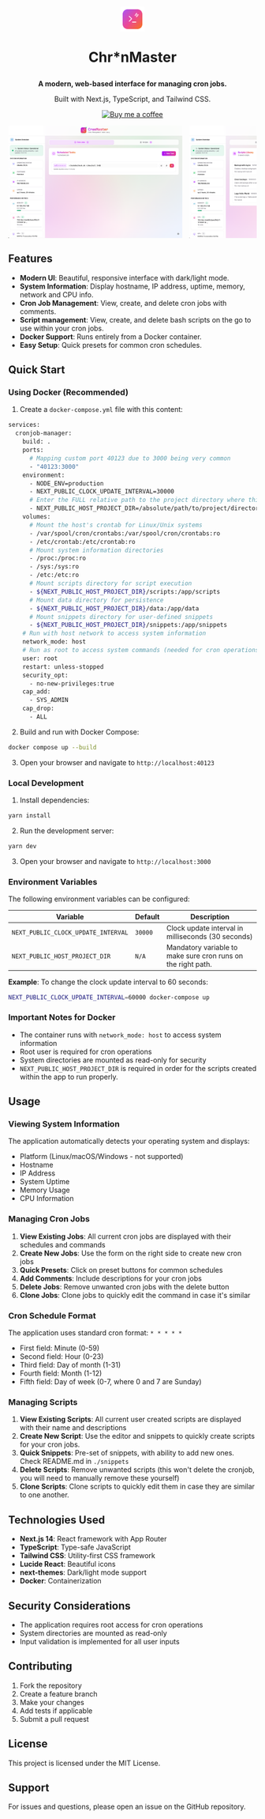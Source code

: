 <p align="center">
  <h1 style="text-align: center">
    <img src="public/logo.png" alt="CronMaster Logo" width="50" height="50" style="display: inline-block">
    <p>
      Chr*nMaster
    </p>
  </h1>
</p>

<p align="center">
  <strong>A modern, web-based interface for managing cron jobs.</strong>
</p>

<p align="center">
  Built with Next.js, TypeScript, and Tailwind CSS.
</p>

<p align="center">
  <a href="https://www.buymeacoffee.com/fccview">
    <img src="https://cdn.buymeacoffee.com/buttons/v2/default-yellow.png" alt="Buy me a coffee" width="150">
  </a>
</p>

<div style="display: flex; max-width: 100%; overflow-y: auto;">
  <img style="padding-right: 1em; max-width: 70%;" src="screenshots/jobs-view.png">
  <img style="padding-right: 1em; max-width: 70%;" src="screenshots/scripts-view.png" />
  <img style="padding-right: 1em; max-width: 70%;" src="screenshots/new-job.png" />
  <img style="padding-right: 1em; max-width: 70%;" src="screenshots/new-job-script.png" />
  <img style="padding-right: 1em; max-width: 70%;" src="screenshots/new-job-script-confirm.png" />
  <img style="padding-right: 1em; max-width: 70%;" src="screenshots/new-script.png" />
</div>

## Features

- **Modern UI**: Beautiful, responsive interface with dark/light mode.
- **System Information**: Display hostname, IP address, uptime, memory, network and CPU info.
- **Cron Job Management**: View, create, and delete cron jobs with comments.
- **Script management**: View, create, and delete bash scripts on the go to use within your cron jobs.
- **Docker Support**: Runs entirely from a Docker container.
- **Easy Setup**: Quick presets for common cron schedules.

## Quick Start

### Using Docker (Recommended)

1. Create a `docker-compose.yml` file with this content:

```bash
services:
  cronjob-manager:
    build: .
    ports:
      # Mapping custom port 40123 due to 3000 being very common
      - "40123:3000"
    environment:
      - NODE_ENV=production
      - NEXT_PUBLIC_CLOCK_UPDATE_INTERVAL=30000
      # Enter the FULL relative path to the project directory where this docker-compose.yml file is located (use `pwd` to find it)
      - NEXT_PUBLIC_HOST_PROJECT_DIR=/absolute/path/to/project/directory
    volumes:
      # Mount the host's crontab for Linux/Unix systems
      - /var/spool/cron/crontabs:/var/spool/cron/crontabs:ro
      - /etc/crontab:/etc/crontab:ro
      # Mount system information directories
      - /proc:/proc:ro
      - /sys:/sys:ro
      - /etc:/etc:ro
      # Mount scripts directory for script execution
      - ${NEXT_PUBLIC_HOST_PROJECT_DIR}/scripts:/app/scripts
      # Mount data directory for persistence
      - ${NEXT_PUBLIC_HOST_PROJECT_DIR}/data:/app/data
      # Mount snippets directory for user-defined snippets
      - ${NEXT_PUBLIC_HOST_PROJECT_DIR}/snippets:/app/snippets
    # Run with host network to access system information
    network_mode: host
    # Run as root to access system commands (needed for cron operations)
    user: root
    restart: unless-stopped
    security_opt:
      - no-new-privileges:true
    cap_add:
      - SYS_ADMIN
    cap_drop:
      - ALL
```

2. Build and run with Docker Compose:

```bash
docker compose up --build
```

3. Open your browser and navigate to `http://localhost:40123`

### Local Development

1. Install dependencies:

```bash
yarn install
```

2. Run the development server:

```bash
yarn dev
```

3. Open your browser and navigate to `http://localhost:3000`

### Environment Variables

The following environment variables can be configured:

| Variable                            | Default | Description                                                  |
| ----------------------------------- | ------- | ------------------------------------------------------------ |
| `NEXT_PUBLIC_CLOCK_UPDATE_INTERVAL` | `30000` | Clock update interval in milliseconds (30 seconds)           |
| `NEXT_PUBLIC_HOST_PROJECT_DIR`      | `N/A`   | Mandatory variable to make sure cron runs on the right path. |

**Example**: To change the clock update interval to 60 seconds:

```bash
NEXT_PUBLIC_CLOCK_UPDATE_INTERVAL=60000 docker-compose up
```

### Important Notes for Docker

- The container runs with `network_mode: host` to access system information
- Root user is required for cron operations
- System directories are mounted as read-only for security
- `NEXT_PUBLIC_HOST_PROJECT_DIR` is required in order for the scripts created within the app to run properly.

## Usage

### Viewing System Information

The application automatically detects your operating system and displays:

- Platform (Linux/macOS/Windows - not supported)
- Hostname
- IP Address
- System Uptime
- Memory Usage
- CPU Information

### Managing Cron Jobs

1. **View Existing Jobs**: All current cron jobs are displayed with their schedules and commands
2. **Create New Jobs**: Use the form on the right side to create new cron jobs
3. **Quick Presets**: Click on preset buttons for common schedules
4. **Add Comments**: Include descriptions for your cron jobs
5. **Delete Jobs**: Remove unwanted cron jobs with the delete button
6. **Clone Jobs**: Clone jobs to quickly edit the command in case it's similar

### Cron Schedule Format

The application uses standard cron format: `* * * * *`

- First field: Minute (0-59)
- Second field: Hour (0-23)
- Third field: Day of month (1-31)
- Fourth field: Month (1-12)
- Fifth field: Day of week (0-7, where 0 and 7 are Sunday)

### Managing Scripts

1. **View Existing Scripts**: All current user created scripts are displayed with their name and descriptions
2. **Create New Script**: Use the editor and snippets to quickly create scripts for your cron jobs.
3. **Quick Snippets**: Pre-set of snippets, with ability to add new ones. Check README.md in `./snippets`
4. **Delete Scripts**: Remove unwanted scripts (this won't delete the cronjob, you will need to manually remove these yourself)
5. **Clone Scripts**: Clone scripts to quickly edit them in case they are similar to one another.

## Technologies Used

- **Next.js 14**: React framework with App Router
- **TypeScript**: Type-safe JavaScript
- **Tailwind CSS**: Utility-first CSS framework
- **Lucide React**: Beautiful icons
- **next-themes**: Dark/light mode support
- **Docker**: Containerization

## Security Considerations

- The application requires root access for cron operations
- System directories are mounted as read-only
- Input validation is implemented for all user inputs

## Contributing

1. Fork the repository
2. Create a feature branch
3. Make your changes
4. Add tests if applicable
5. Submit a pull request

## License

This project is licensed under the MIT License.

## Support

For issues and questions, please open an issue on the GitHub repository.
